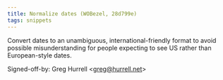 ```yaml
---
title: Normalize dates (WOBezel, 28d799e)
tags: snippets
---
```


Convert dates to an unambiguous, international-friendly format to avoid possible misunderstanding for people expecting to see US rather than European-style dates.

Signed-off-by: Greg Hurrell &lt;greg@hurrell.net&gt;
